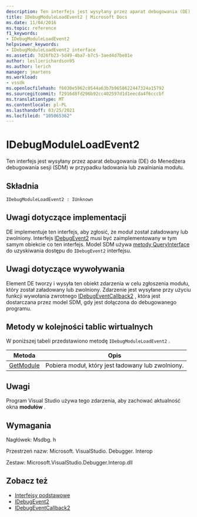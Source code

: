 ```yaml
---
description: Ten interfejs jest wysyłany przez aparat debugowania (DE) do Menedżera debugowania sesji (SDM) w przypadku ładowania lub zwalniania modułu.
title: IDebugModuleLoadEvent2 | Microsoft Docs
ms.date: 11/04/2016
ms.topic: reference
f1_keywords:
- IDebugModuleLoadEvent2
helpviewer_keywords:
- IDebugModuleLoadEvent2 interface
ms.assetid: 7d26fb23-5d49-4ba7-b7c5-3aed4d7be81e
author: leslierichardson95
ms.author: lerich
manager: jmartens
ms.workload:
- vssdk
ms.openlocfilehash: f6030e5962c0544a63b7b9658622447324a15792
ms.sourcegitcommit: f2916d8fd296b92cc402597d1d1eecda4f6cccbf
ms.translationtype: MT
ms.contentlocale: pl-PL
ms.lasthandoff: 03/25/2021
ms.locfileid: "105065362"
---
```

# <a name="idebugmoduleloadevent2"></a>IDebugModuleLoadEvent2
Ten interfejs jest wysyłany przez aparat debugowania (DE) do Menedżera debugowania sesji (SDM) w przypadku ładowania lub zwalniania modułu.

## <a name="syntax"></a>Składnia

```
IDebugModuleLoadEvent2 : IUnknown
```

## <a name="notes-for-implementers"></a>Uwagi dotyczące implementacji
 DE implementuje ten interfejs, aby zgłosić, że moduł został załadowany lub zwolniony. Interfejs [IDebugEvent2](../../../extensibility/debugger/reference/idebugevent2.md) musi być zaimplementowany w tym samym obiekcie co ten interfejs. Model SDM używa [metody QueryInterface](/cpp/atl/queryinterface) do uzyskiwania dostępu do `IDebugEvent2` interfejsu.

## <a name="notes-for-callers"></a>Uwagi dotyczące wywoływania
 Element DE tworzy i wysyła ten obiekt zdarzenia w celu zgłoszenia modułu, który został załadowany lub zwolniony. Zdarzenie jest wysyłane przy użyciu funkcji wywołania zwrotnego [IDebugEventCallback2](../../../extensibility/debugger/reference/idebugeventcallback2.md) , która jest dostarczana przez model SDM, gdy jest dołączona do debugowanego programu.

## <a name="methods-in-vtable-order"></a>Metody w kolejności tablic wirtualnych
 W poniższej tabeli przedstawiono metodę `IDebugModuleLoadEvent2` .

|Metoda|Opis|
|------------|-----------------|
|[GetModule](../../../extensibility/debugger/reference/idebugmoduleloadevent2-getmodule.md)|Pobiera moduł, który jest ładowany lub zwolniony.|

## <a name="remarks"></a>Uwagi
 Program Visual Studio używa tego zdarzenia, aby zachować aktualność okna **modułów** .

## <a name="requirements"></a>Wymagania
 Nagłówek: Msdbg. h

 Przestrzeń nazw: Microsoft. VisualStudio. Debugger. Interop

 Zestaw: Microsoft.VisualStudio.Debugger.Interop.dll

## <a name="see-also"></a>Zobacz też
- [Interfejsy podstawowe](../../../extensibility/debugger/reference/core-interfaces.md)
- [IDebugEvent2](../../../extensibility/debugger/reference/idebugevent2.md)
- [IDebugEventCallback2](../../../extensibility/debugger/reference/idebugeventcallback2.md)
